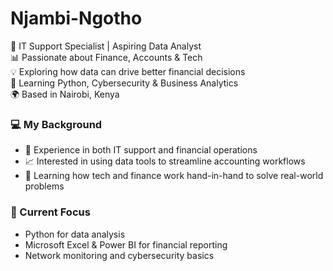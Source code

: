 # Njambi-Ngotho
💼 IT Support Specialist | Aspiring Data Analyst  
📊 Passionate about Finance, Accounts & Tech  
💡 Exploring how data can drive better financial decisions  
🔐 Learning Python, Cybersecurity & Business Analytics  
🌍 Based in Nairobi, Kenya  
### 💻 My Background
- 🧾 Experience in both IT support and financial operations  
- 📈 Interested in using data tools to streamline accounting workflows  
- 🧮 Learning how tech and finance work hand-in-hand to solve real-world problems

### 🚀 Current Focus
- Python for data analysis  
- Microsoft Excel & Power BI for financial reporting  
- Network monitoring and cybersecurity basics   
